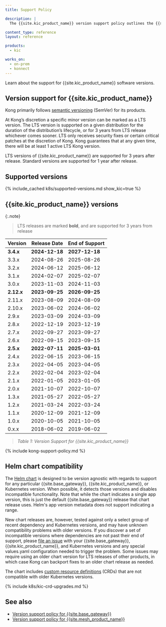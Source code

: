 ```yaml
---
title: Support Policy

description: |
  The {{site.kic_product_name}} version support policy outlines the {{site.kic_product_name}} versioning scheme and version lifecycle, from release to sunset support.

content_type: reference
layout: reference

products:
  - kic

works_on:
  - on-prem
  - konnect
---
```


Learn about the support for {{site.kic_product_name}} software versions.

## Version support for {{site.kic_product_name}}

Kong primarily follows [semantic versioning](https://semver.org/) (SemVer) for its products.

At Kong’s discretion a specific minor version can be marked as a LTS version. The LTS version is supported on a given distribution for the duration of the distribution’s lifecycle, or for 3 years from LTS release whichever comes sooner. LTS only receives security fixes or certain critical patches at the discretion of Kong. Kong guarantees that at any given time, there will be at least 1 active LTS Kong version.

LTS versions of {{site.kic_product_name}} are supported for 3 years after release. Standard versions are supported for 1 year after release.

## Supported versions

{% include_cached k8s/supported-versions.md show_kic=true %}

## {{site.kic_product_name}} versions

{:.note}

> LTS releases are marked **bold**, and are supported for 3 years from release

| Version    | Release Date   | End of Support |
| ---------- | -------------- | -------------- |
| **3.4.x**  | **2024-12-18** | **2027-12-18** |
| 3.3.x      | 2024-08-26     | 2025-08-26     |
| 3.2.x      | 2024-06-12     | 2025-06-12     |
| 3.1.x      | 2024-02-07     | 2025-02-07     |
| 3.0.x      | 2023-11-03     | 2024-11-03     |
| **2.12.x** | **2023-09-25** | **2026-09-25** |
| 2.11.x     | 2023-08-09     | 2024-08-09     |
| 2.10.x     | 2023-06-02     | 2024-06-02     |
| 2.9.x      | 2023-03-09     | 2024-03-09     |
| 2.8.x      | 2022-12-19     | 2023-12-19     |
| 2.7.x      | 2022-09-27     | 2023-09-27     |
| 2.6.x      | 2022-09-15     | 2023-09-15     |
| **2.5.x**  | **2022-07-11** | **2025-03-01** |
| 2.4.x      | 2022-06-15     | 2023-06-15     |
| 2.3.x      | 2022-04-05     | 2023-04-05     |
| 2.2.x      | 2022-02-04     | 2023-02-04     |
| 2.1.x      | 2022-01-05     | 2023-01-05     |
| 2.0.x      | 2021-10-07     | 2022-10-07     |
| 1.3.x      | 2021-05-27     | 2022-05-27     |
| 1.2.x      | 2021-03-24     | 2022-03-24     |
| 1.1.x      | 2020-12-09     | 2021-12-09     |
| 1.0.x      | 2020-10-05     | 2021-10-05     |
| 0.x.x      | 2018-06-02     | 2019-06-02     |

> _Table 1: Version Support for {{site.kic_product_name}}_

{% include kong-support-policy.md %}

## Helm chart compatibility

The [Helm chart](https://github.com/Kong/charts/) is designed to be version
agnostic with regards to support for any particular {{site.base_gateway}},
{{site.kic_product_name}}, or Kubernetes version. When possible, it detects
those versions and disables incompatible functionality. Note that while the
chart indicates a single app version, this is just the default
{{site.base_gateway}} release that chart release uses. Helm's app version
metadata does not support indicating a range.

New chart releases are, however, tested against only a select group of recent
dependency and Kubernetes versions, and may have unknown compatibility problems
with older versions. If you discover a set of incompatible versions where
dependencies are not past their end of support, please [file an
issue](https://github.com/Kong/charts/issues/) with your {{site.base_gateway}},
{{site.kic_product_name}}, and Kubernetes versions and any special values.yaml
configuration needed to trigger the problem. Some issues may require using an
older chart version for LTS releases of other products, in which case Kong can
backport fixes to an older chart release as needed.

The chart includes [custom resource definitions](https://kubernetes.io/docs/concepts/extend-kubernetes/api-extension/custom-resources/)
(CRDs) that are not compatible with older Kubernetes versions.

{% include k8s/kic-crd-upgrades.md %}

## See also

- [Version support policy for {{site.base_gateway}}](/gateway/latest/support-policy/)
- [Version support policy for {{site.mesh_product_name}}](/mesh/latest/support-policy/)

